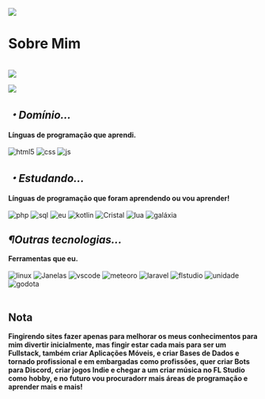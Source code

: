 <p alinhar="centro">

</p> 

<img alinhar="centro" largura="1200px" src="https://files.catbox.moe/gja44n.gif">

<h1 alinhar="centro"> Sobre Mim </h1>
<br>
<img alinhar="centro" largura="1200px" src="https://github-readme-stats.vercel.app/api?username=WevHatesPHP&mostrar_icons=true&tema=tokyonight">

<p alinhar="centro" >
<img alinhar="centro" largura="145px" src="https://komarev.com/ghpvc/?username=WevHatesPHP&color=azulvioleta">
</p>

<h2><i>・Domínio... </i></h2>
<b>Línguas de programação que aprendi.</b>

<div estilo="exibição: em linha bloquear"><br/>
    <img alinhar="centro" alt="html5" largura="50px" src="https://cdn.jsdelivr.net/gh/devicons/devicon@latest/icons/html5/html5-plain-wordmark.svg"/>
    <img alinhar="centro" alt="css" largura="50px" src="https://cdn.jsdelivr.net/gh/devicons/devicon@latest/icons/css3/css3-plain-wordmark.svg"/>
    <img alinhar="centro" alt="js" largura="38px" src="https://cdn.jsdelivr.net/gh/devicons/devicon@latest/icons/javascript/javascript-original.svg"/> 
</div>    
<h2><i>・Estudando... </i></h2>
<b>Línguas de programação que foram aprendendo ou vou aprender!</b>

<div estilo="exibição: em linha bloquear"><br/>
    <img alinhar="centro" alt="php" largura="54px" src="https://files.catbox.moe/2h6uyj.png"/>
    <img alinhar="centro" alt="sql" largura="45px" src="https://cdn.jsdelivr.net/gh/devicons/devicon@latest/icons/azuresqldatabase/azuresqldatabase-original.svg"/> 
    <img alinhar="centro" alt="eu" largura="50px" src="https://cdn.jsdelivr.net/gh/devicons/devicon@latest/icons/go/go-original-wordmark.svg"/>
    <img alinhar="centro" alt="kotlin" largura="42px" src="https://files.catbox.moe/7of7km.png"/>
    <img alinhar="centro" alt="Cristal" largura="50px" src="https://cdn.jsdelivr.net/gh/devicons/devicon@latest/icons/crystal/crystal-original-wordmark.svg"/>
    <img alinhar="centro" alt="lua" largura="45px" src="https://cdn.jsdelivr.net/gh/devicons/devicon@latest/icons/lua/lua-original.svg" />
    <img alinhar="centro" alt="galáxia" largura="55px" src="https://files.catbox.moe/d9bumh.png"/>

<h2><i>¶Outras tecnologias... </i></h2>
<b>Ferramentas que eu.</b>

<div estilo="exibição: em linha bloquear"><br/>
    <img alinhar="centro" alt="linux" largura="42px" src="https://cdn.jsdelivr.net/gh/devicons/devicon@latest/icons/linux/linux-original.svg"/>
    <img alinhar="centro" alt="Janelas" largura="38px" src="https://cdn.jsdelivr.net/gh/devicons/devicon@latest/icons/windows11/windows11-original.svg" />
    <img alinhar="centro" alt="vscode" largura="38px" src="https://cdn.jsdelivr.net/gh/devicons/devicon@latest/icons/vscode/vscode-original.svg" />
    <img alinhar="centro" alt="meteoro" largura="42px" src="https://cdn.jsdelivr.net/gh/devicons/devicon@latest/icons/meteor/meteor-original.svg" />
    <img alinhar="centro" alt="laravel" largura="42px" src="https://cdn.jsdelivr.net/gh/devicons/devicon@latest/icons/laravel/laravel-original.svg" />
    <img alinhar="centro" alt="flstudio" largura="42px" src="https://files.catbox.moe/uk2ymb.png" />
    <img alinhar="centro" alt="unidade" largura="42px" src="https://cdn.jsdelivr.net/gh/devicons/devicon@latest/icons/unity/unity-original.svg" />  
    <img alinhar="centro" alt="godota" largura="45px" src="https://cdn.jsdelivr.net/gh/devicons/devicon@latest/icons/godot/godot-original.svg"/>
    
</div>
<br>
<h2 alinhar="centro" > Nota </h2>
<p><b>Fingirendo sites fazer apenas para melhorar os meus conhecimentos para mim divertir inicialmente, mas fingir estar cada mais para ser um Fullstack, também criar Aplicações Móveis, e criar Bases de Dados e tornado profissional e em embargadas como profissões, quer criar Bots para Discord, criar jogos Indie e chegar a um criar música no FL Studio como hobby, e no futuro vou procuradorr mais áreas de programação e aprender mais e mais!</b></p>
<br>


